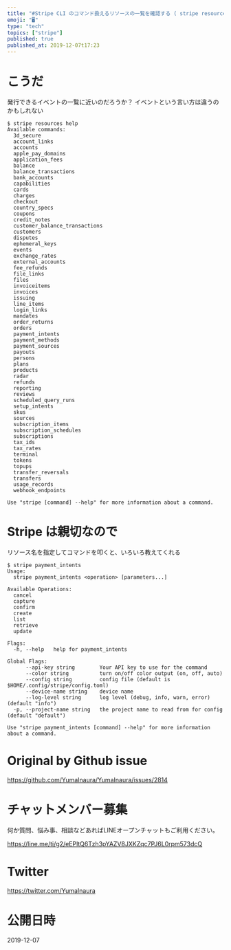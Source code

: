 ```yaml
---
title: "#Stripe CLI のコマンド扱えるリソースの一覧を確認する ( stripe resources help ) "
emoji: "🖥"
type: "tech"
topics: ["stripe"]
published: true
published_at: 2019-12-07t17:23
---
```


# こうだ

発行できるイベントの一覧に近いのだろうか？
イベントという言い方は違うのかもしれない

```
$ stripe resources help
Available commands:
  3d_secure
  account_links
  accounts
  apple_pay_domains
  application_fees
  balance
  balance_transactions
  bank_accounts
  capabilities
  cards
  charges
  checkout
  country_specs
  coupons
  credit_notes
  customer_balance_transactions
  customers
  disputes
  ephemeral_keys
  events
  exchange_rates
  external_accounts
  fee_refunds
  file_links
  files
  invoiceitems
  invoices
  issuing
  line_items
  login_links
  mandates
  order_returns
  orders
  payment_intents
  payment_methods
  payment_sources
  payouts
  persons
  plans
  products
  radar
  refunds
  reporting
  reviews
  scheduled_query_runs
  setup_intents
  skus
  sources
  subscription_items
  subscription_schedules
  subscriptions
  tax_ids
  tax_rates
  terminal
  tokens
  topups
  transfer_reversals
  transfers
  usage_records
  webhook_endpoints

Use "stripe [command] --help" for more information about a command.

```

# Stripe は親切なので

リソース名を指定してコマンドを叩くと、いろいろ教えてくれる

```
$ stripe payment_intents
Usage:
  stripe payment_intents <operation> [parameters...]

Available Operations:
  cancel
  capture
  confirm
  create
  list
  retrieve
  update

Flags:
  -h, --help   help for payment_intents

Global Flags:
      --api-key string        Your API key to use for the command
      --color string          turn on/off color output (on, off, auto)
      --config string         config file (default is $HOME/.config/stripe/config.toml)
      --device-name string    device name
      --log-level string      log level (debug, info, warn, error) (default "info")
  -p, --project-name string   the project name to read from for config (default "default")

Use "stripe payment_intents [command] --help" for more information about a command.
```

# Original by Github issue

https://github.com/YumaInaura/YumaInaura/issues/2814








<!-- Update From Qiita API -->

# チャットメンバー募集


何か質問、悩み事、相談などあればLINEオープンチャットもご利用ください。

https://line.me/ti/g2/eEPltQ6Tzh3pYAZV8JXKZqc7PJ6L0rpm573dcQ





# Twitter


https://twitter.com/YumaInaura


<!-- Update From Qiita API -->



# 公開日時

2019-12-07
